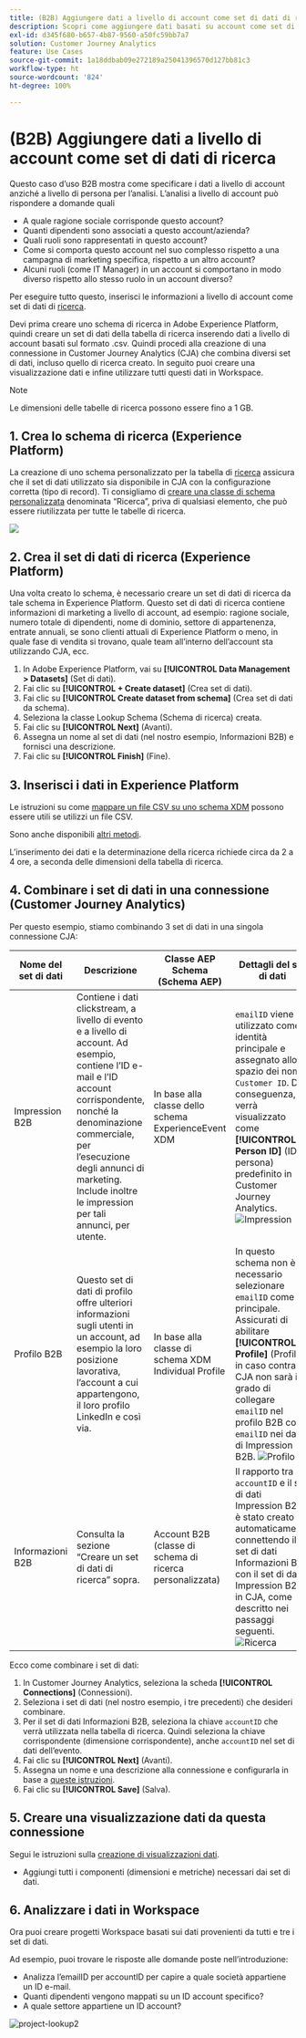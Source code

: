 ```yaml
---
title: (B2B) Aggiungere dati a livello di account come set di dati di ricerca
description: Scopri come aggiungere dati basati su account come set di dati di ricerca a CJA
exl-id: d345f680-b657-4b87-9560-a50fc59bb7a7
solution: Customer Journey Analytics
feature: Use Cases
source-git-commit: 1a18ddbab09e272189a25041396570d127bb81c3
workflow-type: ht
source-wordcount: '824'
ht-degree: 100%

---
```


# (B2B) Aggiungere dati a livello di account come set di dati di ricerca

Questo caso d’uso B2B mostra come specificare i dati a livello di account anziché a livello di persona per l’analisi. L’analisi a livello di account può rispondere a domande quali

* A quale ragione sociale corrisponde questo account?
* Quanti dipendenti sono associati a questo account/azienda?
* Quali ruoli sono rappresentati in questo account?
* Come si comporta questo account nel suo complesso rispetto a una campagna di marketing specifica, rispetto a un altro account?
* Alcuni ruoli (come IT Manager) in un account si comportano in modo diverso rispetto allo stesso ruolo in un account diverso?

Per eseguire tutto questo, inserisci le informazioni a livello di account come set di dati di [ricerca](/help/getting-started/cja-glossary.md).

Devi prima creare uno schema di ricerca in Adobe Experience Platform, quindi creare un set di dati della tabella di ricerca inserendo dati a livello di account basati sul formato .csv. Quindi procedi alla creazione di una connessione in Customer Journey Analytics (CJA) che combina diversi set di dati, incluso quello di ricerca creato. In seguito puoi creare una visualizzazione dati e infine utilizzare tutti questi dati in Workspace.

>[!NOTE]
>
>Le dimensioni delle tabelle di ricerca possono essere fino a 1 GB.

## 1. Crea lo schema di ricerca (Experience Platform)

La creazione di uno schema personalizzato per la tabella di [ricerca](/help/getting-started/cja-glossary.md) assicura che il set di dati utilizzato sia disponibile in CJA con la configurazione corretta (tipo di record). Ti consigliamo di [creare una classe di schema personalizzata](https://experienceleague.adobe.com/docs/experience-platform/xdm/tutorials/create-schema-ui.html?lang=it#create-new-class) denominata “Ricerca”, priva di qualsiasi elemento, che può essere riutilizzata per tutte le tabelle di ricerca.

![](../assets/create-new-class.png)

## 2. Crea il set di dati di ricerca (Experience Platform)

Una volta creato lo schema, è necessario creare un set di dati di ricerca da tale schema in Experience Platform. Questo set di dati di ricerca contiene informazioni di marketing a livello di account, ad esempio: ragione sociale, numero totale di dipendenti, nome di dominio, settore di appartenenza, entrate annuali, se sono clienti attuali di Experience Platform o meno, in quale fase di vendita si trovano, quale team all’interno dell’account sta utilizzando CJA, ecc.

1. In Adobe Experience Platform, vai su **[!UICONTROL Data Management > Datasets]** (Set di dati).
1. Fai clic su **[!UICONTROL + Create dataset]** (Crea set di dati).
1. Fai clic su **[!UICONTROL Create dataset from schema]** (Crea set di dati da schema).
1. Seleziona la classe Lookup Schema (Schema di ricerca) creata.
1. Fai clic su **[!UICONTROL Next]** (Avanti).
1. Assegna un nome al set di dati (nel nostro esempio, Informazioni B2B) e fornisci una descrizione.
1. Fai clic su **[!UICONTROL Finish]** (Fine).

## 3. Inserisci i dati in Experience Platform

Le istruzioni su come [mappare un file CSV su uno schema XDM](https://experienceleague.adobe.com/docs/experience-platform/ingestion/tutorials/map-a-csv-file.html?lang=it) possono essere utili se utilizzi un file CSV.

Sono anche disponibili [altri metodi](https://experienceleague.adobe.com/docs/experience-platform/ingestion/home.html?lang=it).

L’inserimento dei dati e la determinazione della ricerca richiede circa da 2 a 4 ore, a seconda delle dimensioni della tabella di ricerca.

## 4. Combinare i set di dati in una connessione (Customer Journey Analytics)

Per questo esempio, stiamo combinando 3 set di dati in una singola connessione CJA:

| Nome del set di dati | Descrizione | Classe AEP Schema (Schema AEP) | Dettagli del set di dati |
| --- | --- | --- | --- |
| Impression B2B | Contiene i dati clickstream, a livello di evento e a livello di account. Ad esempio, contiene l’ID e-mail e l’ID account corrispondente, nonché la denominazione commerciale, per l’esecuzione degli annunci di marketing. Include inoltre le impression per tali annunci, per utente. | In base alla classe dello schema ExperienceEvent XDM | `emailID` viene utilizzato come identità principale e assegnato allo spazio dei nomi `Customer ID`. Di conseguenza, verrà visualizzato come **[!UICONTROL Person ID]** (ID persona) predefinito in Customer Journey Analytics. ![Impression](../assets/impressions-mixins.png) |
| Profilo B2B | Questo set di dati di profilo offre ulteriori informazioni sugli utenti in un account, ad esempio la loro posizione lavorativa, l’account a cui appartengono, il loro profilo LinkedIn e così via. | In base alla classe di schema XDM Individual Profile | In questo schema non è necessario selezionare `emailID` come ID principale. Assicurati di abilitare **[!UICONTROL Profile]** (Profilo); in caso contrario, CJA non sarà in grado di collegare `emailID` nel profilo B2B con `emailID` nei dati di Impression B2B. ![Profilo](../assets/profile-mixins.png) |
| Informazioni B2B | Consulta la sezione “Creare un set di dati di ricerca” sopra. | Account B2B (classe di schema di ricerca personalizzata) | Il rapporto tra `accountID` e il set di dati Impression B2B è stato creato automaticamente connettendo il set di dati Informazioni B2B con il set di dati Impression B2B in CJA, come descritto nei passaggi seguenti. ![Ricerca](../assets/lookup-mixins.png) |

Ecco come combinare i set di dati:

1. In Customer Journey Analytics, seleziona la scheda **[!UICONTROL Connections]** (Connessioni).
1. Seleziona i set di dati (nel nostro esempio, i tre precedenti) che desideri combinare.
1. Per il set di dati Informazioni B2B, seleziona la chiave `accountID` che verrà utilizzata nella tabella di ricerca. Quindi seleziona la chiave corrispondente (dimensione corrispondente), anche `accountID` nel set di dati dell’evento.
1. Fai clic su **[!UICONTROL Next]** (Avanti).
1. Assegna un nome e una descrizione alla connessione e configurarla in base a [queste istruzioni](/help/connections/create-connection.md).
1. Fai clic su **[!UICONTROL Save]** (Salva).

## 5. Creare una visualizzazione dati da questa connessione

Segui le istruzioni sulla [creazione di visualizzazioni dati](/help/data-views/create-dataview.md).

* Aggiungi tutti i componenti (dimensioni e metriche) necessari dai set di dati.

## 6. Analizzare i dati in Workspace

Ora puoi creare progetti Workspace basati sui dati provenienti da tutti e tre i set di dati.

Ad esempio, puoi trovare le risposte alle domande poste nell’introduzione:

* Analizza l’emailID per accountID per capire a quale società appartiene un ID e-mail.
* Quanti dipendenti vengono mappati su un ID account specifico?
* A quale settore appartiene un ID account?

![project-lookup2](assets/analyze.png)
